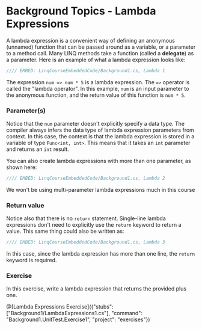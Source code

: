 # Background Topics - Lambda Expressions

A lambda expression is a convenient way of defining an anonymous (unnamed) function that can be passed around as a variable, or a parameter to a method call. Many LINQ methods take a function (called a **delegate**) as a parameter. Here is an example of what a lambda expression looks like:

```csharp
//// EMBED: LinqCourseEmbeddedCode/Background1.cs, Lambda 1
```

The expression `num => num * 5` is a lambda expression. The `=>` operator is called the "lambda operator". In this example, `num` is an input parameter to the anonymous function, and the return value of this function is `num * 5`.

### Parameter(s)
Notice that the `num` parameter doesn't explicitly specify a data type. The compiler always infers the data type of lambda expression parameters from context. In this case, the context is that the lambda expression is stored in a variable of type `Func<int, int>`. This means that it takes an `int` parameter and returns an `int` result.

You can also create lambda expressions with more than one parameter, as shown here:

```csharp
//// EMBED: LinqCourseEmbeddedCode/Background1.cs, Lambda 2
```

We won't be using multi-parameter lambda expressions much in this course

### Return value
Notice also that there is no `return` statement. Single-line lambda expressions don't need to explicitly use the `return` keyword to return a value. This same thing could also be written as:

```csharp
//// EMBED: LinqCourseEmbeddedCode/Background1.cs, Lambda 3
```

In this case, since the lambda expression has more than one line, the `return` keyword is required.

### Exercise
In this exercise, write a lambda expression that returns the provided plus one.

@[Lambda Expressions Exercise]({"stubs": ["Background1/LambdaExpressions1.cs"], "command": "Background1.UnitTest.Exercise1", "project": "exercises"})

